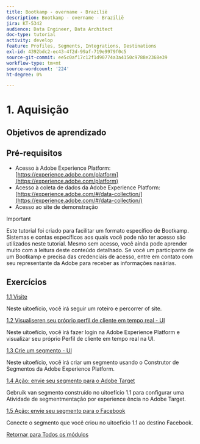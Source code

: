 ```yaml
---
title: Bootkamp - overname - Brazilië
description: Bootkamp - overname - Brazilië
jira: KT-5342
audience: Data Engineer, Data Architect
doc-type: tutorial
activity: develop
feature: Profiles, Segments, Integrations, Destinations
exl-id: 4392bdc2-ec43-4f2d-99af-719e9979f0c5
source-git-commit: ee5c0af17c12f1d90774a3a4150c9788e2368e39
workflow-type: tm+mt
source-wordcount: '224'
ht-degree: 0%

---
```


# 1. Aquisição

## Objetivos de aprendizado

## Pré-requisitos

- Acesso à Adobe Experience Platform: [https://experience.adobe.com/platform](https://experience.adobe.com/platform)
- Acesso à coleta de dados da Adobe Experience Platform: [https://experience.adobe.com/#/data-collection/](https://experience.adobe.com/#/data-collection/)
- Acesso ao site de demonstração

>[!IMPORTANT]
>
>Este tutorial foi criado para facilitar um formato específico de Bootkamp. Sistemas e contas específicos aos quais você pode não ter acesso são utilizados neste tutorial. Mesmo sem acesso, você ainda pode aprender muito com a leitura deste conteúdo detalhado. Se vocé um participante de um Bootkamp e precisa das credenciais de acesso, entre em contato com seu representante da Adobe para receber as informações nasárias.

## Exercícios

[1.1 Visite](./ex1.md)

Neste uitoefício, você irá seguir um roteiro e percorrer of site.

[1.2 Visualiseren seu próprio perfil de cliente em tempo real - UI](./ex2.md)

Neste uitoefício, você irá fazer login na Adobe Experience Platform e visualizar seu próprio Perfil de cliente em tempo real na UI.

[1.3 Crie um segmento - UI](./ex3.md)

Neste uitoefício, você irá criar um segmento usando o Construtor de Segmentos da Adobe Experience Platform.

[1.4 Ação: envie seu segmento para o Adobe Target](./ex4.md)

Gebruik van segmento construído no uitoefício 1.1 para configurar uma Atividade de segmentmentação por experience ência no Adobe Target.

[1.5 Ação: envie seu segmento para o Facebook](./ex5.md)

Conecte o segmento que você criou no uitoefício 1.1 ao destino Facebook.

[Retornar para Todos os módulos](../../overview.md)
